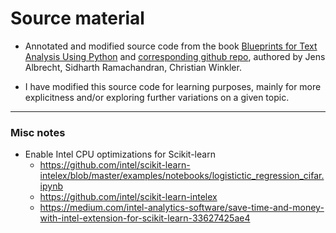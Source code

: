 # Source material

* Annotated and modified source code from the book [Blueprints for Text Analysis Using Python](https://www.oreilly.com/library/view/blueprints-for-text/9781492074076/) and [corresponding github repo](https://github.com/blueprints-for-text-analytics-python/blueprints-text), authored by Jens Albrecht, Sidharth Ramachandran, Christian Winkler.

* I have modified this source code for learning purposes, mainly for more explicitness and/or exploring further variations on a given topic.

---

### Misc notes

* Enable Intel CPU optimizations for Scikit-learn
	- https://github.com/intel/scikit-learn-intelex/blob/master/examples/notebooks/logistictic_regression_cifar.ipynb
	- https://github.com/intel/scikit-learn-intelex
	- https://medium.com/intel-analytics-software/save-time-and-money-with-intel-extension-for-scikit-learn-33627425ae4